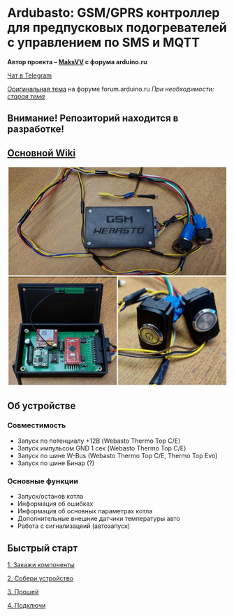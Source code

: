 # Ardubasto: GSM/GPRS контроллер для предпусковых подогревателей с управлением по SMS и MQTT

**Автор проекта – [MaksVV](https://forum.arduino.ru/u/maksvv/) с форума arduino.ru**

[Чат в Telegram](https://t.me/ardubasto)

[Оригинальная тема](https://forum.arduino.ru/t/gsm-ustrojstvo-upravleniya-kotlami-webasto-i-ne-tolko/9851) на форуме forum.arduino.ru *При необходимости: [старая тема](https://arduino.ru/forum/proekty/gsm-ustroistvo-upravleniya-kotlami-webasto-i-ne-tolko)*

## Внимание! Репозиторий находится в разработке!

## [Основной Wiki](https://github.com/DimChik2903/ardubasto/wiki)

![](./docs/images/Maks's_finished.jpg)

## Об устройстве
### Совместимость

* Запуск по потенциалу +12В (Webasto Thermo Top C/E)
* Запуск импульсом GND 1 сек (Webasto Thermo Top C/E)
* Запуск по шине W-Bus (Webasto Thermo Top C/E, Thermo Top Evo)
* Запуск по шине Бинар (?)

### Основные функции

* Запуск/останов котла
* Информация об ошибках
* Информация об основных параметрах котла
* Дополнительные внешние датчики температуры авто
* Работа с сигнализацеий (автозапуск)

## Быстрый старт

 [1. Закажи компоненты](https://github.com/DimChik2903/ardubasto/wiki/%D0%97%D0%B0%D0%BA%D0%B0%D0%B7-%D0%BA%D0%BE%D0%BC%D0%BF%D0%BE%D0%BD%D0%B5%D0%BD%D1%82%D0%BE%D0%B2)

 [2. Собери устройство](https://github.com/DimChik2903/ardubasto/wiki/%D0%A1%D0%B1%D0%BE%D1%80%D0%BA%D0%B0-%D1%83%D1%81%D1%82%D1%80%D0%BE%D0%B9%D1%81%D1%82%D0%B2%D0%B0)

 [3. Прошей](https://github.com/DimChik2903/ardubasto/wiki/%D0%9F%D1%80%D0%BE%D1%88%D0%B8%D0%B2%D0%BA%D0%B0)

 [4. Подключи](https://github.com/DimChik2903/ardubasto/wiki/%D0%9F%D0%BE%D0%B4%D0%BA%D0%BB%D1%8E%D1%87%D0%B5%D0%BD%D0%B8%D0%B5)